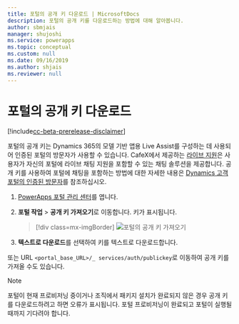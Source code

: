 ```yaml
---
title: 포털의 공개 키 다운로드 | MicrosoftDocs
description: 포털의 공개 키를 다운로드하는 방법에 대해 알아봅니다.
author: sbmjais
manager: shujoshi
ms.service: powerapps
ms.topic: conceptual
ms.custom: null
ms.date: 09/16/2019
ms.author: shjais
ms.reviewer: null
---
```


# <a name="download-public-key-of-portal"></a>포털의 공개 키 다운로드

[!include[cc-beta-prerelease-disclaimer](../../../includes/cc-beta-prerelease-disclaimer.md)]

포털의 공개 키는 Dynamics 365의 모델 기반 앱용 Live Assist를 구성하는 데 사용되어 인증된 포털의 방문자가 사용할 수 있습니다. CafeX에서 제공하는 [라이브 지원](https://www.cafex.com/en/products/live-assist-dynamics-365/)은 사용자가 자신의 포털에 라이브 채팅 지원을 포함할 수 있는 채팅 솔루션을 제공합니다. 공개 키를 사용하여 포털에 채팅을 포함하는 방법에 대한 자세한 내용은 [Dynamics 고객 포털의 인증된 방문자](https://www.liveassistfor365.com/en/support/authenticated-visitors-in-the-dynamics-customer-portal/)를 참조하십시오.

1. [PowerApps 포털 관리 센터](admin-overview.md)를 엽니다.

2.  **포털 작업** > **공개 키 가져오기**로 이동합니다. 키가 표시됩니다.

    > [!div class=mx-imgBorder]
    > ![포털의 공개 키 가져오기](../media/get-public-key.png "포털의 공개 키 가져오기")

3.  **텍스트로 다운로드**를 선택하여 키를 텍스트로 다운로드합니다.

또는 URL `<portal_base_URL>/_ services/auth/publickey`로 이동하여 공개 키를 가져올 수도 있습니다. 

> [!NOTE]
> 포털이 현재 프로비저닝 중이거나 조직에서 패키지 설치가 완료되지 않은 경우 공개 키를 다운로드하려고 하면 오류가 표시됩니다. 포털 프로비저닝이 완료되고 포털이 실행될 때까지 기다려야 합니다.
